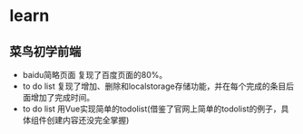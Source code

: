 # learn
## 菜鸟初学前端
- baidu简略页面
复现了百度页面的80%。
- to do list
复现了增加、删除和localstorage存储功能，并在每个完成的条目后面增加了完成时间。
- to do list
用Vue实现简单的todolist(借鉴了官网上简单的todolist的例子，具体组件创建内容还没完全掌握)
